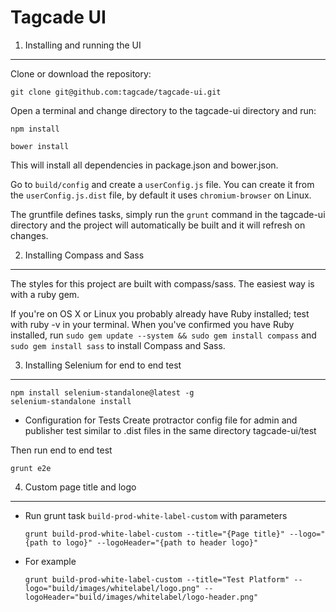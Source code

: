 Tagcade UI
===========

1) Installing and running the UI
---------------------------------

Clone or download the repository:

```
git clone git@github.com:tagcade/tagcade-ui.git
```

Open a terminal and change directory to the tagcade-ui directory and run:

```
npm install
```

```
bower install
```

This will install all dependencies in package.json and bower.json.

Go to `build/config` and create a `userConfig.js` file. You can create it from the `userConfig.js.dist` file, by default it uses `chromium-browser` on Linux.

The gruntfile defines tasks, simply run the `grunt` command in the tagcade-ui directory and the project will automatically be built and it will refresh on changes.

2) Installing Compass and Sass
------------------------------

The styles for this project are built with compass/sass. The easiest way is with a ruby gem.

If you're on OS X or Linux you probably already have Ruby installed; test with ruby -v in your terminal. When you've confirmed you have Ruby installed, run `sudo gem update --system && sudo gem install compass` and `sudo gem install sass` to install Compass and Sass.

3) Installing Selenium for end to end test
------------------------------

```
npm install selenium-standalone@latest -g
selenium-standalone install
```

* Configuration for Tests
Create protractor config file for admin and publisher test similar to .dist files in the same directory tagcade-ui/test


Then run end to end test

```
grunt e2e
```

4) Custom page title and logo
------------------------------

* Run grunt task `build-prod-white-label-custom` with parameters

    ```
    grunt build-prod-white-label-custom --title="{Page title}" --logo="{path to logo}" --logoHeader="{path to header logo}"
    ```


* For example

    ```
    grunt build-prod-white-label-custom --title="Test Platform" --logo="build/images/whitelabel/logo.png" --logoHeader="build/images/whitelabel/logo-header.png"
    ```